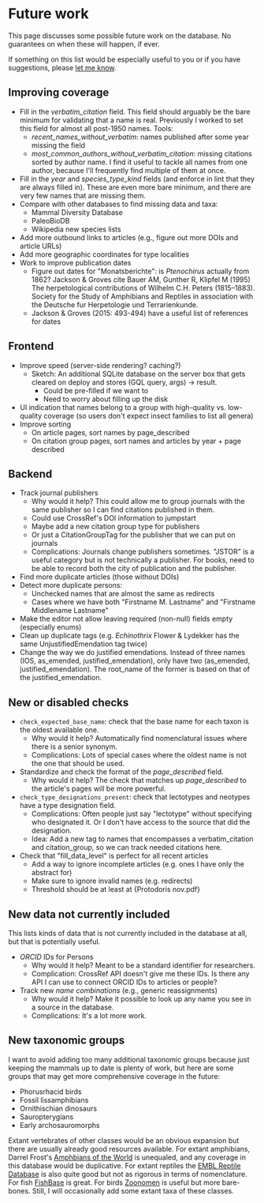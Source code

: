 # Future work

This page discusses some possible future work on the database. No guarantees on when
these will happen, if ever.

If something on this list would be especially useful to you or if you have suggestions,
please [let me know](mailto:jelle.zijlstra@gmail.com).

## Improving coverage

- Fill in the _verbatim_citation_ field. This field should arguably be the bare minimum
  for validating that a name is real. Previously I worked to set this field for almost
  all post-1950 names. Tools:
  - _recent_names_without_verbatim_: names published after some year missing the field
  - _most_common_authors_without_verbatim_citation_: missing citations sorted by author
    name. I find it useful to tackle all names from one author, because I'll frequently
    find multiple of them at once.
- Fill in the _year_ and _species_type_kind_ fields (and enforce in lint that they are
  always filled in). These are even more bare minimum, and there are very few names that
  are missing them.
- Compare with other databases to find missing data and taxa:
  - Mammal Diversity Database
  - PaleoBioDB
  - Wikipedia new species lists
- Add more outbound links to articles (e.g., figure out more DOIs and article URLs)
- Add more geographic coordinates for type localities
- Work to improve publication dates
  - Figure out dates for "Monatsberichte": is _Ptenochirus_ actually from 1862? Jackson
    & Groves cite Bauer AM, Gunther R, Klipfel M (1995) The herpetological contributions
    of Wilhelm C.H. Peters (1815–1883). Society for the Study of Amphibians and Reptiles
    in association with the Deutsche fur Herpetologie und Terrarienkunde.
  - Jackson & Groves (2015: 493-494) have a useful list of references for dates

## Frontend

- Improve speed (server-side rendering? caching?)
  - Sketch: An additional SQLite database on the server box that gets cleared on deploy
    and stores (GQL query, args) -> result.
    - Could be pre-filled if we want to
    - Need to worry about filling up the disk
- UI indication that names belong to a group with high-quality vs. low-quality coverage
  (so users don't expect insect families to list all genera)
- Improve sorting
  - On article pages, sort names by page_described
  - On citation group pages, sort names and articles by year + page described

## Backend

- Track journal publishers
  - Why would it help? This could allow me to group journals with the same publisher so
    I can find citations published in them.
  - Could use CrossRef's DOI information to jumpstart
  - Maybe add a new citation group type for publishers
  - Or just a CitationGroupTag for the publisher that we can put on journals
  - Complications: Journals change publishers sometimes. "JSTOR" is a useful category
    but is not technically a publisher. For books, need to be able to record both the
    city of publication and the publisher.
- Find more duplicate articles (those without DOIs)
- Detect more duplicate persons:
  - Unchecked names that are almost the same as redirects
  - Cases where we have both "Firstname M. Lastname" and "Firstname Middlename Lastname"
- Make the editor not allow leaving required (non-null) fields empty (especially enums)
- Clean up duplicate tags (e.g. _Echinothrix_ Flower & Lydekker has the same
  UnjustifiedEmendation tag twice)
- Change the way we do justified emendations. Instead of three names (IOS, as_emended,
  justified_emendation), only have two (as_emended, justified_emendation). The root_name
  of the former is based on that of the justified_emendation.

## New or disabled checks

- `check_expected_base_name`: check that the base name for each taxon is the oldest
  available one.
  - Why would it help? Automatically find nomenclatural issues where there is a senior
    synonym.
  - Complications: Lots of special cases where the oldest name is not the one that
    should be used.
- Standardize and check the format of the _page_described_ field.
  - Why would it help? The check that matches up _page_described_ to the article's pages
    will be more powerful.
- `check_type_designations_present`: check that lectotypes and neotypes have a type
  designation field.
  - Complications: Often people just say "lectotype" without specifying who designated
    it. Or I don't have access to the source that did the designation.
  - Idea: Add a new tag to names that encompasses a verbatim_citation and
    citation_group, so we can track needed citations here.
- Check that "fill_data_level" is perfect for all recent articles
  - Add a way to ignore incomplete articles (e.g. ones I have only the abstract for)
  - Make sure to ignore invalid names (e.g. redirects)
  - Threshold should be at least at {Protodoris nov.pdf}

## New data not currently included

This lists kinds of data that is not currently included in the database at all, but that
is potentially useful.

- _ORCID_ IDs for Persons
  - Why would it help? Meant to be a standard identifier for researchers.
  - Complication: CrossRef API doesn't give me these IDs. Is there any API I can use to
    connect ORCID IDs to articles or people?
- Track new _name combinations_ (e.g., generic reassignments)
  - Why would it help? Make it possible to look up any name you see in a source in the
    database.
  - Complications: It's a lot more work.

## New taxonomic groups

I want to avoid adding too many additional taxonomic groups because just keeping the
mammals up to date is plenty of work, but here are some groups that may get more
comprehensive coverage in the future:

- Phorusrhacid birds
- Fossil lissamphibians
- Ornithischian dinosaurs
- Sauropterygians
- Early archosauromorphs

Extant vertebrates of other classes would be an obvious expansion but there are usually
already good resources available. For extant amphibians, Darrel Frost's
[Amphbians of the World](https://amphibiansoftheworld.amnh.org/) is unequaled, and any
coverage in this database would be duplicative. For extant reptiles the
[EMBL Reptile Database](http://www.reptile-database.org/) is also quite good but not as
rigorous in terms of nomenclature. For fish
[FishBase](https://www.fishbase.se/search.php) is great. For birds
[Zoonomen](http://zoonomen.net/) is useful but more bare-bones. Still, I will
occasionally add some extant taxa of these classes.
